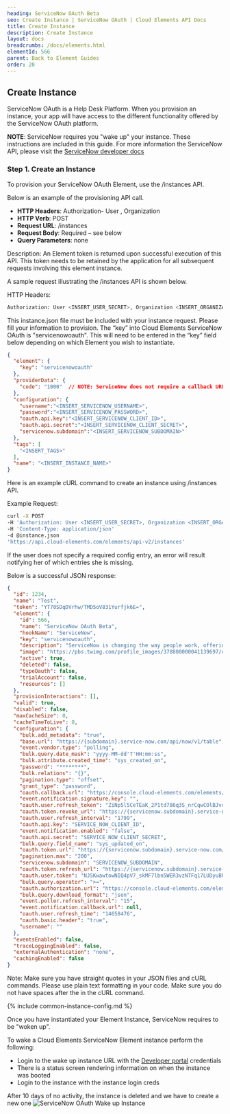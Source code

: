```yaml
---
heading: ServiceNow OAuth Beta
seo: Create Instance | ServiceNow OAuth | Cloud Elements API Docs
title: Create Instance
description: Create Instance
layout: docs
breadcrumbs: /docs/elements.html
elementId: 566
parent: Back to Element Guides
order: 20
---
```


## Create Instance

ServiceNow OAuth is a Help Desk Platform. When you provision an instance, your app will have access to the different functionality offered by the ServiceNow OAuth platform.

__NOTE__: ServiceNow requires you "wake up" your instance.  These instructions are included in this guide. For more information the ServiceNow API, please visit the [ServiceNow developer docs](http://wiki.servicenow.com/index.php?title=REST_API)

### Step 1. Create an Instance

To provision your ServiceNow OAuth Element, use the /instances API.

Below is an example of the provisioning API call.

* __HTTP Headers__: Authorization- User <user secret>, Organization <organization secret>
* __HTTP Verb__: POST
* __Request URL__: /instances
* __Request Body__: Required – see below
* __Query Parameters__: none

Description: An Element token is returned upon successful execution of this API. This token needs to be retained by the application for all subsequent requests involving this element instance.

A sample request illustrating the /instances API is shown below.

HTTP Headers:

```bash
Authorization: User <INSERT_USER_SECRET>, Organization <INSERT_ORGANIZATION_SECRET>

```
This instance.json file must be included with your instance request.  Please fill your information to provision.  The “key” into Cloud Elements ServiceNow OAuth is "servicenowoauth".  This will need to be entered in the “key” field below depending on which Element you wish to instantiate.

```JSON
{
  "element": {
    "key": "servicenowoauth"
  },
  "providerData": {
    "code": "1000"  // NOTE: ServiceNow does not require a callback URL so please leave this field as 1000
  },
  "configuration": {
    "username":"<INSERT_SERVICENOW_USERNAME>",
    "password":"<INSERT_SERVICENOW_PASSWORD>",
    "oauth.api.key":"<INSERT_SERVICENOW_CLIENT_ID>",
    "oauth.api.secret":"<INSERT_SERVICENOW_CLIENT_SECRET>",
    "servicenow.subdomain":"<INSERT_SERVICENOW_SUBDOMAIN>"
  },
  "tags": [
    "<INSERT_TAGS>"
  ],
  "name": "<INSERT_INSTANCE_NAME>"
}
```

Here is an example cURL command to create an instance using /instances API.

Example Request:

```bash
curl -X POST
-H 'Authorization: User <INSERT_USER_SECRET>, Organization <INSERT_ORGANIZATION_SECRET>'
-H 'Content-Type: application/json'
-d @instance.json
'https://api.cloud-elements.com/elements/api-v2/instances'
```

If the user does not specify a required config entry, an error will result notifying her of which entries she is missing.

Below is a successful JSON response:

```JSON
{
  "id": 1234,
  "name": "Test",
  "token": "YT70SDqDVrhw/TMD5oV831Yurfjk6E=",
  "element": {
    "id": 566,
    "name": "ServiceNow OAuth Beta",
    "hookName": "ServiceNow",
    "key": "servicenowoauth",
    "description": "ServiceNow is changing the way people work, offering service management for every department in the enterprise including IT, human resources, facilities & more.",
    "image": "https://pbs.twimg.com/profile_images/378800000041139697/cf1e6299ecb533ed82725abe96bb96a9_400x400.png",
    "active": true,
    "deleted": false,
    "typeOauth": false,
    "trialAccount": false,
    "resources": []
  },
  "provisionInteractions": [],
  "valid": true,
  "disabled": false,
  "maxCacheSize": 0,
  "cacheTimeToLive": 0,
  "configuration": {
    "bulk.add_metadata": "true",
    "base.url": "https://{subdomain}.service-now.com/api/now/v1/table",
    "event.vendor.type": "polling",
    "bulk.query.date_mask": "yyyy-MM-dd'T'HH:mm:ss",
    "bulk.attribute.created_time": "sys_created_on",
    "password": "********",
    "bulk.relations": "{}",
    "pagination.type": "offset",
    "grant_type": "password",
    "oauth.callback.url": "https://console.cloud-elements.com/elements/jsp/home.jsp",
    "event.notification.signature.key": "",
    "oauth.user.refresh_token": "ZiNp5l5CeTEaK_2P1td786q3S_nrCqwCOlBJvcBI4KnhoiFUBqFhhQY7PpTw",
    "oauth.token.revoke_url": "https://{servicenow.subdomain}.service-now.com/oauth_revoke_token.do",
    "oauth.user.refresh_interval": "1799",
    "oauth.api.key": "SERVICE_NOW_CLIENT_ID",
    "event.notification.enabled": "false",
    "oauth.api.secret": "SERVICE_NOW_CLIENT_SECRET",
    "bulk.query.field_name": "sys_updated_on",
    "oauth.token.url": "https://{servicenow.subdomain}.service-now.com/oauth_token.do",
    "pagination.max": "200",
    "servicenow.subdomain": "SERVICENOW_SUBDOMAIN",
    "oauth.token.refresh_url": "https://{servicenow.subdomain}.service-now.com/oauth_token.do",
    "oauth.user.token": "NJ5KwawtowNIQ4pV7_skMF7lbn5WER3vzNTFq17LUDyuBhKg8F70xUWAYKpg5IExzRw",
    "bulk.query.operator": ">=",
    "oauth.authorization.url": "https://console.cloud-elements.com/elements/jsp/home.jsp?code=1000",
    "bulk.query.download_format": "json",
    "event.poller.refresh_interval": "15",
    "event.notification.callback.url": null,
    "oauth.user.refresh_time": "14658476",
    "oauth.basic.header": "true",
    "username": ""
  },
  "eventsEnabled": false,
  "traceLoggingEnabled": false,
  "externalAuthentication": "none",
  "cachingEnabled": false
}
```

Note:  Make sure you have straight quotes in your JSON files and cURL commands.  Please use plain text formatting in your code.  Make sure you do not have spaces after the in the cURL command.

{% include common-instance-config.md %}

Once you have instantiated your Element Instance, ServiceNow requires to be "woken up".

To wake a Cloud Elements ServiceNow Element instance perform the following:

* Login to the wake up instance URL with the [Developer portal](https://developer.servicenow.com/app.do#!/instance) credentials
* There is a status screen rendering information on when the instance was booted
* Login to the instance with the instance login creds

After 10 days of no activity, the instance is deleted and we have to create a new one
![ServiceNow OAuth Wake up Instance](http://cloud-elements.com/wp-content/uploads/2016/06/ServiceNowAPI7.png)
